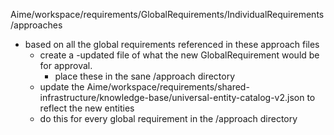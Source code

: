 Aime/workspace/requirements/GlobalRequirements/IndividualRequirements/approaches
- based on all the global requirements referenced in these approach files
  - create a -updated file of what the new GlobalRequirement would be for approval.
    - place these in the sane /approach directory
  - update the Aime/workspace/requirements/shared-infrastructure/knowledge-base/universal-entity-catalog-v2.json to reflect the new entities
  - do this for every global requirement in the /approach directory